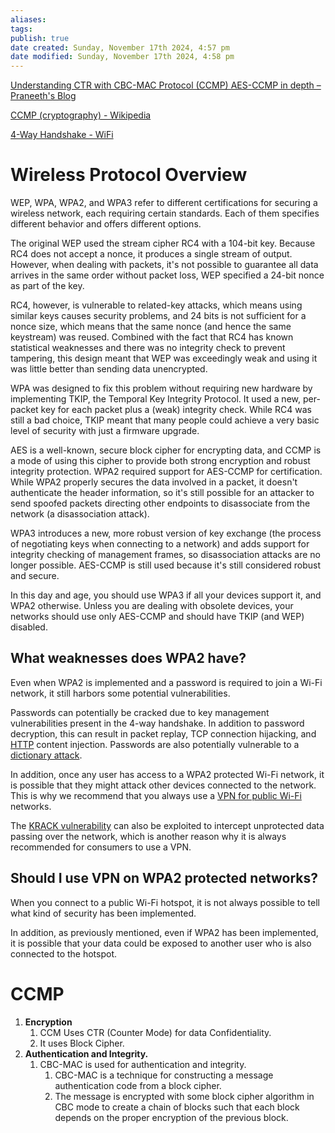 ```yaml
---
aliases: 
tags: 
publish: true
date created: Sunday, November 17th 2024, 4:57 pm
date modified: Sunday, November 17th 2024, 4:58 pm
---
```


[Understanding CTR with CBC-MAC Protocol (CCMP) AES-CCMP in depth – Praneeth's Blog](https://praneethwifi.in/2020/05/02/ctr-with-cbc-mac-protocol-ccmp-aes-ccmp/)

[CCMP (cryptography) - Wikipedia](https://en.wikipedia.org/wiki/CCMP_%28cryptography%29)

[4-Way Handshake - WiFi](https://www.wifi-professionals.com/2019/01/4-way-handshake)

# Wireless Protocol Overview

WEP, WPA, WPA2, and WPA3 refer to different certifications for securing a wireless network, each requiring certain standards. Each of them specifies different behavior and offers different options.

The original WEP used the stream cipher RC4 with a 104-bit key. Because RC4 does not accept a nonce, it produces a single stream of output. However, when dealing with packets, it's not possible to guarantee all data arrives in the same order without packet loss, WEP specified a 24-bit nonce as part of the key.

RC4, however, is vulnerable to related-key attacks, which means using similar keys causes security problems, and 24 bits is not sufficient for a nonce size, which means that the same nonce (and hence the same keystream) was reused. Combined with the fact that RC4 has known statistical weaknesses and there was no integrity check to prevent tampering, this design meant that WEP was exceedingly weak and using it was little better than sending data unencrypted.

WPA was designed to fix this problem without requiring new hardware by implementing TKIP, the Temporal Key Integrity Protocol. It used a new, per-packet key for each packet plus a (weak) integrity check. While RC4 was still a bad choice, TKIP meant that many people could achieve a very basic level of security with just a firmware upgrade.

AES is a well-known, secure block cipher for encrypting data, and CCMP is a mode of using this cipher to provide both strong encryption and robust integrity protection. WPA2 required support for AES-CCMP for certification. While WPA2 properly secures the data involved in a packet, it doesn't authenticate the header information, so it's still possible for an attacker to send spoofed packets directing other endpoints to disassociate from the network (a disassociation attack).

WPA3 introduces a new, more robust version of key exchange (the process of negotiating keys when connecting to a network) and adds support for integrity checking of management frames, so disassociation attacks are no longer possible. AES-CCMP is still used because it's still considered robust and secure.

In this day and age, you should use WPA3 if all your devices support it, and WPA2 otherwise. Unless you are dealing with obsolete devices, your networks should use only AES-CCMP and should have TKIP (and WEP) disabled.

## What weaknesses does WPA2 have?

Even when WPA2 is implemented and a password is required to join a Wi-Fi network, it still harbors some potential vulnerabilities.

Passwords can potentially be cracked due to key management vulnerabilities present in the 4-way handshake. In addition to password decryption, this can result in packet replay, TCP connection hijacking, and [HTTP](https://proprivacy.com/guides/https-explained) content injection. Passwords are also potentially vulnerable to a [dictionary attack](https://en.wikipedia.org/wiki/Dictionary_attack).

In addition, once any user has access to a WPA2 protected Wi-Fi network, it is possible that they might attack other devices connected to the network. This is why we recommend that you always use a [VPN for public Wi-Fi](https://proprivacy.com/vpn/comparison/best-vpn-wifi-hotspot) networks.

The [KRACK vulnerability](https://en.wikipedia.org/wiki/KRACK) can also be exploited to intercept unprotected data passing over the network, which is another reason why it is always recommended for consumers to use a VPN.

## Should I use VPN on WPA2 protected networks?

When you connect to a public Wi-Fi hotspot, it is not always possible to tell what kind of security has been implemented.

In addition, as previously mentioned, even if WPA2 has been implemented, it is possible that your data could be exposed to another user who is also connected to the hotspot.

# CCMP

1. **Encryption**
    1. CCM Uses CTR (Counter Mode) for data Confidentiality.
    2. It uses Block Cipher.
2. **Authentication and Integrity.**
    1. CBC-MAC is used for authentication and integrity.
        1. CBC-MAC is a technique for constructing a message authentication code from a block cipher.
        2. The message is encrypted with some block cipher algorithm in CBC mode to create a chain of blocks such that each block depends on the proper encryption of the previous block.